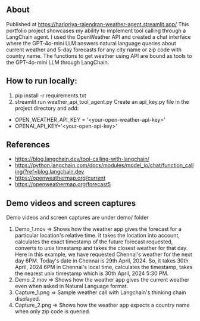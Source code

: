 ## About
Published at https://haripriya-rajendran-weather-agent.streamlit.app/
This portfolio project showcases my ability to implement tool calling through a LangChain agent. I used the OpenWeather API and created a chat interface where the GPT-4o-mini LLM answers natural language queries about current weather and 5-day forecasts for any city name or zip code with country name. The functions to get weather using API are bound as tools to the GPT-4o-mini LLM through LangChain. 

## How to run locally:
1. pip install -r requirements.txt
2. streamlit run weather_api_tool_agent.py
Create an api_key.py file in the project directory and add:

* OPEN_WEATHER_API_KEY = '\<your-open-weather-api-key\>'
* OPENAI_API_KEY='\<your-open-api-key\>'

## References 
- https://blog.langchain.dev/tool-calling-with-langchain/
- https://python.langchain.com/docs/modules/model_io/chat/function_calling/?ref=blog.langchain.dev
- https://openweathermap.org/current
- https://openweathermap.org/forecast5

## Demo videos and screen captures 
Demo videos and screen captures are under demo/ folder
1. Demo_1.mov => Shows how the weather app gives the forecast for a particular location's relative time. It takes the location into account, calculates the exact timestamp of the future forecast requested, converts to unix timestamp and takes the closest weather for that day. Here in this example, we have requested Chennai's weather for the next day 6PM. Today's date in Chennai is 29th April, 2024. So, it takes 30th April, 2024 6PM in Chennai's local time, calculates the timestamp, takes the nearest unix timestamp which is 30th April, 2024 5:30 PM.
2. Demo_2.mov => Shows how the weather app gives the current weather even when asked in Natural Language format.
3. Capture_1.png => Sample weather call with Langchain's thinking chain displayed.
4. Capture_2.png => Shows how the weather app expects a country name when only zip code is queried.

